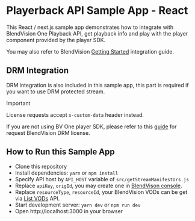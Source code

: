 # Playerback API Sample App - React

This React / next.js sample app demonstrates how to integrate with BlendVision One Playback API, get playback info and play with the player component provided by the player SDK.

You may also refer to BlendVision [Getting Started](https://developers.blendvision.com/docs/player/web-sdk/quick-start) integration guide.

## DRM Integration

DRM integration is also included in this sample app, this part is required if you want to use DRM protected stream.

> [!Important]  
> License requests accept `x-custom-data` header instead.

If you are not using BV One player SDK, please refer to this [guide](https://developers.blendvision.com/docs/content-protection/drm-license) for request BlendVision DRM license.

## How to Run this Sample App

- Clone this repository
- Install dependencies: `yarn` or `npm install`
- Specify API host by `API_HOST` variable of `src/getStreamManifestUrs.js`
- Replace `apiKey`, `origId`, you may create one in [BlendVison console](https://app.one.blendvision.com/en/developers/api-token).
- Replace `resourceType`, `resourceId`, your BlendVision VODs can be get via [List VODs](https://developers.blendvision.com/docs/api/bv-one/public-cms-service-list-vo-ds) API.
- Start development server: `yarn dev` or `npm run dev`
- Open http://localhost:3000 in your browser
